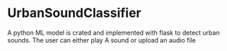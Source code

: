 # UrbanSoundClassifier
A python ML model is crated and implemented with flask to detect urban sounds. The user can either play A sound or upload an audio file
